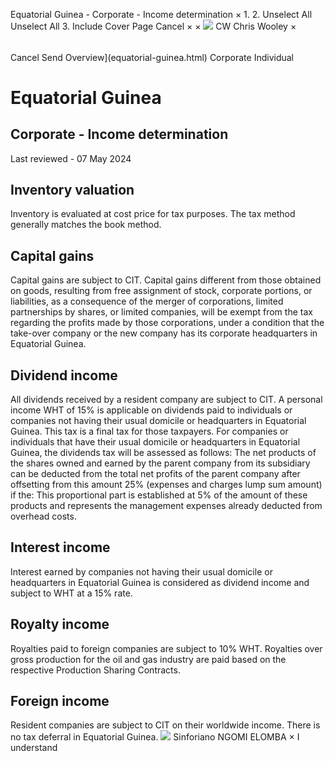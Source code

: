 Equatorial Guinea - Corporate - Income determination
×
1.
2.
Unselect All
Unselect All
3.
Include Cover Page
Cancel
×
×
![](-/media/world-wide-tax-summaries/attachments/global---chris-wooley.ashx%3Frev=ac5e5f3223b34096b1afc2a6009c7320&revision=ac5e5f32-23b3-4096-b1af-c2a6009c7320&hash=859B7ADC84DC2CBEC9760E9E6EE7DE6D0A8BFCDF)
CW
Chris Wooley
×
######
Cancel
Send
Overview](equatorial-guinea.html)
Corporate
Individual
# Equatorial Guinea
## Corporate - Income determination
Last reviewed - 07 May 2024
## Inventory valuation
Inventory is evaluated at cost price for tax purposes. The tax method generally matches the book method.
## Capital gains
Capital gains are subject to CIT.
Capital gains different from those obtained on goods, resulting from free assignment of stock, corporate portions, or liabilities, as a consequence of the merger of corporations, limited partnerships by shares, or limited companies, will be exempt from the tax regarding the profits made by those corporations, under a condition that the take-over company or the new company has its corporate headquarters in Equatorial Guinea.
## Dividend income
All dividends received by a resident company are subject to CIT.
A personal income WHT of 15% is applicable on dividends paid to individuals or companies not having their usual domicile or headquarters in Equatorial Guinea. This tax is a final tax for those taxpayers.
For companies or individuals that have their usual domicile or headquarters in Equatorial Guinea, the dividends tax will be assessed as follows:
The net products of the shares owned and earned by the parent company from its subsidiary can be deducted from the total net profits of the parent company after offsetting from this amount 25% (expenses and charges lump sum amount) if the:
This proportional part is established at 5% of the amount of these products and represents the management expenses already deducted from overhead costs.
## Interest income
Interest earned by companies not having their usual domicile or headquarters in Equatorial Guinea is considered as dividend income and subject to WHT at a 15% rate.
## Royalty income
Royalties paid to foreign companies are subject to 10% WHT.
Royalties over gross production for the oil and gas industry are paid based on the respective Production Sharing Contracts.
## Foreign income
Resident companies are subject to CIT on their worldwide income.
There is no tax deferral in Equatorial Guinea.
![](-/media/world-wide-tax-summaries/attachments/equatorial-guinea---sinforiano_ngomi_elomba.ashx%3Frev=8e05dbad0df64cdc817b33291d463fd9&revision=8e05dbad-0df6-4cdc-817b-33291d463fd9&hash=BF8C47AFBAD6B394F7A626B1B064D3426CEA47A3)
Sinforiano NGOMI ELOMBA
×
I understand